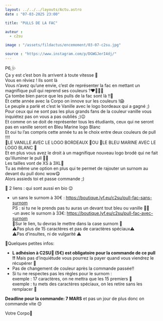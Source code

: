 ```yaml
---
layout: ../../../layouts/Actu.astro
date : "07-03-2025 23:00"

title: "PULLS DE LA FAC"

auteur :
  - c2su

image : "/assets/fildactus/encemoment/03-07-c2su.jpg"

source : "https://www.instagram.com/p/DGWGJerI4dj/"
---
```


P6,🩺  
Ça y est c’est bon ils arrivent à toute vitesse 🏁  
Vous en rêviez ! Ils sont là  
Vous n’avez qu’une envie, c’est de représenter la fac en mettant un magnifique pull qui reprend ses couleurs ?♥️💙🖤🤍  
Ça tombe bien parce que les pulls de la fac sont là !!🤩  
Et cette année avec la Corpo on innove sur les couleurs !😱  
Le peuple a parlé et c’est le Vanille avec le logo bordeaux qui a gagné ;)  
Pour ceux qui ne sont pas les plus grands fans de la couleur vanille vous inquiétez pas on vous a pas oubliés ;)😉  
Et comme on se doit de représenter tous les étudiants, ceux qui ne seront pas en vanille seront en Bleu Marine logo Blanc  
Et oui tu l’as compris cette année tu as le choix entre deux couleurs de pull ‼️‼️  
🤍LE VANILLE AVEC LE LOGO BORDEAUX 🤍OU 💙LE BLEU MARINE AVEC LE LOGO BLANC 💙  
Et en plus vous avez le droit à un magnifique nouveau logo brodé qui ne fait qu’illuminer le pull 🤘🏻  
Les tailles vont de XS à 3XL🥰  
Tu as même une option en plus qui te permet de rajouter un surnom au devant du pull donc wow😋  
Alors assieds toi et passe commande ;)

🔗 2 liens : qui sont aussi en bio 😉  
- un sans le surnom à 30€ : https://boutique.lyf.eu/c2su/pull-fac-sans-surnom  
PS : si tu ne le prends pas tu auras un devant tout bleu ou vanille 🤘🏻  
-un avec le surnom à 33€: https://boutique.lyf.eu/c2su/pull-fac-avec-surnom  
🚨Sur le lien, tu devras le mettre dans la case surnom 🚨  
⚠️Pas plus de 15 caractères et pas de caractères spéciaux⚠️  
⚠️Pas d’insultes, ni de vulgarité ⚠️

🚨Quelques petites infos:  
- __L adhésion à C2SU🐍 (5€) est obligatoire pour la commande de ce pull !!__ Mais pas d’inquiétude vous pourrez la payer quand vous viendrez le récupérer 🤩  
- Pas de changement de couleur après la commande passée‼️  
- Si tu ne respectes pas les règles pour le surnom :  
exemple : 17 caractères, on ne mettra que les 15 premiers 🚨  
exemple : tu mets des caractères spéciaux, on les retire sans les remplacer 🚨

__Deadline pour la commande: 7 MARS__ et pas un jour de plus donc on commande vite 😊

Votre Corpo🐍
